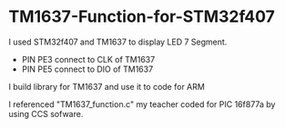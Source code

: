 # TM1637-Function-for-STM32f407

I used STM32f407 and TM1637 to display LED 7 Segment.

- PIN PE3 connect to CLK of TM1637
- PIN PE5 connect to DIO of TM1637

I build library for TM1637 and use it to code for ARM

I referenced "TM1637_function.c" my teacher coded for PIC 16f877a by using CCS sofware.
